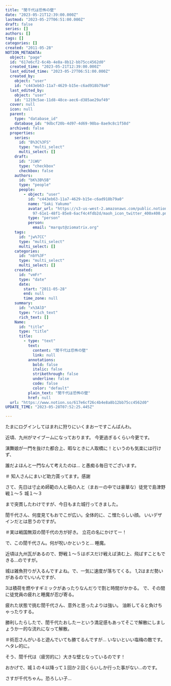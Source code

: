 ```yaml
---
title: "誾千代は恐怖の壁"
date: "2023-05-21T12:39:00.000Z"
lastmod: "2023-05-27T06:51:00.000Z"
draft: false
series: []
authors: []
tags: []
categories: []
created: "2011-05-28"
NOTION_METADATA:
  object: "page"
  id: "617e6cf2-6c4b-4e8a-8b12-bb75cc4562d0"
  created_time: "2023-05-21T12:39:00.000Z"
  last_edited_time: "2023-05-27T06:51:00.000Z"
  created_by:
    object: "user"
    id: "c443eb63-11a7-4629-b15e-c6ad918b79a0"
  last_edited_by:
    object: "user"
    id: "1219c5ae-11d8-48ce-aec6-d385ae29af49"
  cover: null
  icon: null
  parent:
    type: "database_id"
    database_id: "9dbcf20b-4d97-4d69-98ba-8ae9c8c1f58d"
  archived: false
  properties:
    series:
      id: "B%3C%3FS"
      type: "multi_select"
      multi_select: []
    draft:
      id: "JiWU"
      type: "checkbox"
      checkbox: false
    authors:
      id: "bK%3B%5B"
      type: "people"
      people:
        - object: "user"
          id: "c443eb63-11a7-4629-b15e-c6ad918b79a0"
          name: "Saki Yakumo"
          avatar_url: "https://s3-us-west-2.amazonaws.com/public.notion-static.com/3ad1c4\
            97-61e1-48f1-85e8-6acf4c4fdb2d/maoh_icon_twitter_400x400.png"
          type: "person"
          person:
            email: "marqut@ziomatrix.org"
    tags:
      id: "jw%7CC"
      type: "multi_select"
      multi_select: []
    categories:
      id: "nbY%3F"
      type: "multi_select"
      multi_select: []
    created:
      id: "vmFr"
      type: "date"
      date:
        start: "2011-05-28"
        end: null
        time_zone: null
    summary:
      id: "x%3AlD"
      type: "rich_text"
      rich_text: []
    Name:
      id: "title"
      type: "title"
      title:
        - type: "text"
          text:
            content: "誾千代は恐怖の壁"
            link: null
          annotations:
            bold: false
            italic: false
            strikethrough: false
            underline: false
            code: false
            color: "default"
          plain_text: "誾千代は恐怖の壁"
          href: null
  url: "https://www.notion.so/617e6cf26c4b4e8a8b12bb75cc4562d0"
UPDATE_TIME: "2023-05-28T07:52:25.445Z"

---
```

<link rel="stylesheet" href="https://cdn.jsdelivr.net/npm/katex@0.16.2/dist/katex.min.css" integrity="sha384-bYdxxUwYipFNohQlHt0bjN/LCpueqWz13HufFEV1SUatKs1cm4L6fFgCi1jT643X" crossorigin="anonymous">


たまにログインしてはまれに狩りにいくまおーですこんばんわ。


近頃、九州がマイブームになっております。 今更過ぎるくらい今更です。


演舞娘が一門を抜けた都合上、暇なときに人取橋に！というのも気楽には行けず、


誰だよほんと一門なんて考えたのは… と愚痴る毎日でございます。


＃ 知人さんにまいど助力貰ってます。感謝


さて、先日は寸止め師範の人と萌の人と（まおーの中では豪華な）徒党で島津野戦１〜５ 城１〜３


まで突貫したわけですが、今日もまた城行ってきました。


誾千代さん、何度見てもおでこが広い。全体的に、こ憎たらしい顔。 いいデザインだとは思うのですが。


＃実は戦国無双の誾千代の方が好き。 立花の名にかけてー！


で、この誾千代さん。何が呪いかというと… 睡魔。


近頃は九州瓦があるので、野戦１〜５はボスだけ戦えば済む上、飛ばすこともできる…のですが。


城は雑魚狩りが入るんですよね。で、一気に速度が落ちてくる。 1,2はまだ勢いがあるのでいいんですが、


3は積荷を燃やすギミックがあったりなんだりで割と時間がかかる。 で、その間に徒党員の疲れと睡魔が忍び寄る。


疲れた状態で挑む誾千代さん、意外と思ったよりは強い。 油断してると負けちゃったりする。


勝利したらしたで、誾千代たおしたーという満足感もあってそこで解散にしましょうかー的な流れになって解散。


＃術忍さんがいると遊んでいても勝てるんですが… いないといい塩梅の敵です。ヘタレ的に。


そう、誾千代は（疲労的に）大きな壁となっているのです！


おかげで、城１の４以降って１回か２回くらいしか行った事がない…のです。


さすが千代ちゃん。恐ろしい子…

